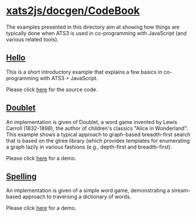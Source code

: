 # [xats2js/docgen/CodeBook](https://github.com/xanadu-lang/xats2js/tree/master/docgen/CodeBook)

The examples presented in this directory aim at showing how things are typically
done when ATS3 is used in co-programming with JavaScript (and various related tools).

## [Hello](./Doublet/2020-11-22)

This is a short introductory example that explains a few basics in co-programming
with ATS3 + JavaScript.

Please click
[here](https://github.com/xanadu-lang/xats2js/tree/master/docgen/CodeBook/Hello)
for the source code.

## [Doublet](https://github.com/xanadu-lang/xats2js/tree/master/docgen/CodeBook/Doublet)

An implementation is given of Doublet, a word game invented by Lewis
Carroll (1832-1898), the author of children's classics "Alice in Wonderland".
This example shows a typical approach to graph-based breadth-first search that
is based on the gtree library (which provides templates for enumerating a graph
lazily in various fashions (e.g., depth-first and breadth-first).
  
Please click [here](./Doublet/2020-11-29) for a demo.

## [Spelling](https://github.com/xanadu-lang/xats2js/tree/master/docgen/CodeBook/Spelling)

An implementation is given of a simple word game, demonstrating a stream-based
approach to traversing a dictionary of words.

Please click [here](./Spelling/2020-12-22) for a demo.
